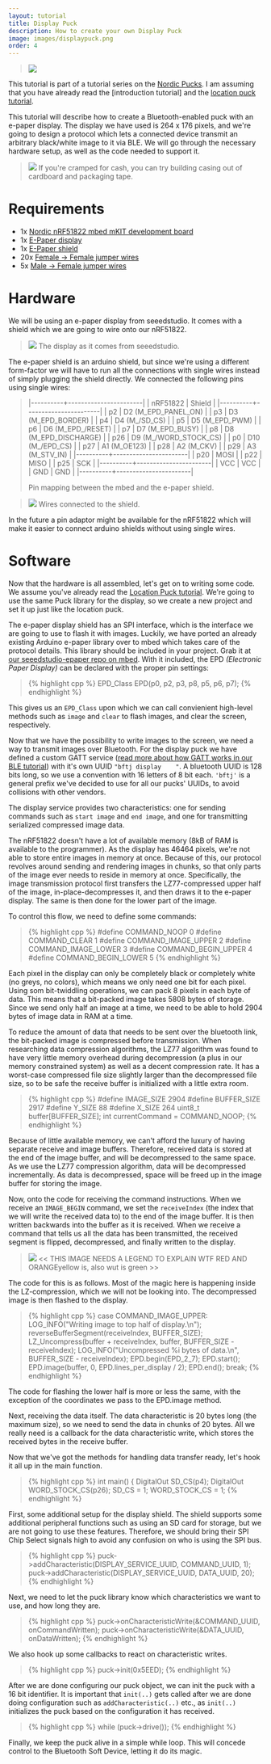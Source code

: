 ```yaml
---
layout: tutorial
title: Display Puck
description: How to create your own Display Puck
image: images/displaypuck.png
order: 4
---
```


> ![](../images/displaypuck.png)

This tutorial is part of a tutorial series on the [Nordic Pucks](../tutorials.html).
I am assuming that you have already read the [introduction tutorial] and the [location puck tutorial](location.html).

This tutorial will describe how to create a Bluetooth-enabled puck with an e-paper display. The display we have used is 264 x 176 pixels, and we're going to design a protocol which lets a connected device transmit an arbitrary black/white image to it via BLE. We will go through the necessary hardware setup, as well as the code needed to support it.

> ![](../images/display-closeup.jpg)
> If you're cramped for cash, you can try building casing out of cardboard and packaging tape.

# Requirements
- 1x [Nordic nRF51822 mbed mKIT development board](https://mbed.org/platforms/Nordic-nRF51822/)
- 1x [E-Paper display](http://www.seeedstudio.com/depot/27-ePaper-Panel-p-1596.html?cPath=34_82)
- 1x [E-Paper shield](http://www.seeedstudio.com/depot/Small-epaper-Shield-p-1597.html)
- 20x [Female -> Female jumper wires](http://www.seeedstudio.com/depot/1-pin-dualfemale-jumper-wire-100mm-50pcs-pack-p-260.html?cPath=44_47)
- 5x [Male -> Female jumper wires](http://www.seeedstudio.com/depot/1-Pin-FemaleMale-Jumper-Wire-125mm-50pcs-pack-p-1319.html?cPath=44_47)


# Hardware

We will be using an e-paper display from seeedstudio. It comes with a shield which we are going to wire onto our nRF51822.


> ![](../images/display_wrapped.jpg)
> The display as it comes from seeedstudio.

The e-paper shield is an arduino shield, but since we're using a different form-factor we will have to run all the connections with single wires instead of simply plugging the shield directly. We connected the following pins using single wires:

> |----------+-----------------------|
> | nRF51822 | Shield                |
> |----------+-----------------------|
> | p2       | D2 (M_EPD_PANEL_ON)   |
> | p3       | D3 (M_EPD_BORDER)     |
> | p4       | D4 (M_/SD_CS)         |
> | p5       | D5 (M_EPD_PWM)        |
> | p6       | D6 (M_EPD_/RESET)     |
> | p7       | D7 (M_EPD_BUSY)       |
> | p8       | D8 (M_EPD_DISCHARGE)  |
> | p26      | D9 (M_/WORD_STOCK_CS) |
> | p0       | D10 (M_/EPD_CS)       |
> | p27      | A1 (M_OE123)          |
> | p28      | A2 (M_CKV)            |
> | p29      | A3 (M_STV_IN)         |
> |----------+-----------------------|
> | p20      | MOSI                  |
> | p22      | MISO                  |
> | p25      | SCK                   |
> |----------+-----------------------|
> | VCC      | VCC                   |
> | GND      | GND                   |
> |----------+-----------------------|
> 
> Pin mapping between the mbed and the e-paper shield.

> ![](../images/IMG_2675.JPG)
> Wires connected to the shield.

In the future a pin adaptor might be available for the nRF51822 which will make it easier to connect arduino shields without using single wires.

# Software

Now that the hardware is all assembled, let's get on to writing some code.
We assume you've already read the [Location Puck tutorial](location.html).
We're going to use the same Puck library for the display, so we create a new project and set it up just like the location puck.

The e-paper display shield has an SPI interface, which is the interface we are going to use to flash it with images.
Luckily, we have ported an already existing Arduino e-paper library over to mbed which takes care of the protocol details.
This library should be included in your project. Grab it at [our seeedstudio-epaper repo on mbed](http://mbed.org/teams/Nordic-Pucks/code/seeedstudio-epaper/).
With it included, the EPD _(Electronic Paper Display)_ can be declared with the proper pin settings:

> {% highlight cpp %}
EPD_Class EPD(p0, p2, p3, p8, p5, p6, p7);
{% endhighlight %}

This gives us an `EPD_Class` upon which we can call convienient high-level methods such as `image` and `clear` to flash images, and clear the screen, respectively.

Now that we have the possibility to write images to the screen, we need a way to transmit images over Bluetooth.
For the display puck we have defined a custom GATT service ([read more about how GATT works in our BLE tutorial](ble.html)) with it's own UUID `"bftj display    "`.
A bluetooth UUID is 128 bits long, so we use a convention with 16 letters of 8 bit each. `'bftj'` is a general prefix we've decided to use for all our pucks' UUIDs, to avoid collisions with other vendors.

The display service provides two characteristics: one for sending commands such as `start image` and `end image`, and one for transmitting serialized compressed image data.

The nRF51822 doesn't have a lot of available memory (8kB of RAM is available to the programmer). As the display has 46464 pixels, we're not able to store entire images in memory at once.
Because of this, our protocol revolves around sending and rendering images in chunks, so that only parts of the image ever needs to reside in memory at once.
Specifically, the image transmission protocol first transfers the LZ77-compressed upper half of the image, in-place-decompresses it, and then draws it to the e-paper display.
The same is then done for the lower part of the image.

To control this flow, we need to define some commands:

> {% highlight cpp %}
#define COMMAND_NOOP 0
#define COMMAND_CLEAR 1
#define COMMAND_IMAGE_UPPER 2
#define COMMAND_IMAGE_LOWER 3
#define COMMAND_BEGIN_UPPER 4
#define COMMAND_BEGIN_LOWER 5
{% endhighlight %}

Each pixel in the display can only be completely black or completely white (no greys, no colors), which means we only need one bit for each pixel.
Using som bit-twiddling operations, we can pack 8 pixels in each byte of data.
This means that a bit-packed image takes 5808 bytes of storage.
Since we send only half an image at a time, we need to be able to hold 2904 bytes of image data in RAM at a time.

To reduce the amount of data that needs to be sent over the bluetooth link, the bit-packed image is compressed before transmission.
When researching data compression algorithms, the LZ77 algorithm was found to have very little memory overhead during decompression (a plus in our memory constrained system) as well as a decent compression rate.
It has a worst-case compressed file size slightly larger than the decompressed file size, so to be safe the receive buffer is initialized with a little extra room.

> {% highlight cpp %}
#define IMAGE_SIZE 2904
#define BUFFER_SIZE 2917
#define Y_SIZE 88
#define X_SIZE 264
uint8_t buffer[BUFFER_SIZE];
int currentCommand = COMMAND_NOOP;
{% endhighlight %}

Because of little available memory, we can't afford the luxury of having separate receive and image buffers.
Therefore, received data is stored at the end of the image buffer, and will be decompressed to the same space.
As we use the LZ77 compression algorithm, data will be decompressed incrementally. As data is decompressed, space will be freed up in the image buffer for storing the image.

Now, onto the code for receiving the command instructions.
When we receive an `IMAGE_BEGIN` command, we set the `receiveIndex` (the index that we will write the received data to) to the end of the image buffer.
It is then written backwards into the buffer as it is received. When we receive a command that tells us all the data has been transmitted, the received segment is flipped, decompressed, and finally written to the display.

> ![](../images/receive%20image%20data.png)
<< THIS IMAGE NEEDS A LEGEND TO EXPLAIN WTF RED AND ORANGEyellow is, also wut is green >>

The code for this is as follows. Most of the magic here is happening inside the LZ-compression, which we will not be looking into. The decompressed image is then flashed to the display.

> {% highlight cpp %}
case COMMAND_IMAGE_UPPER:
    LOG_INFO("Writing image to top half of display.\n");
    reverseBufferSegment(receiveIndex, BUFFER_SIZE);
    LZ_Uncompress(buffer + receiveIndex, buffer, BUFFER_SIZE - receiveIndex);
    LOG_INFO("Uncompressed %i bytes of data.\n", BUFFER_SIZE - receiveIndex);
    EPD.begin(EPD_2_7);
    EPD.start();
    EPD.image(buffer, 0, EPD.lines_per_display / 2);
    EPD.end();
    break;
{% endhighlight %}

The code for flashing the lower half is more or less the same, with the exception of the coordinates we pass to the EPD.image method.

Next, receiving the data itself. The data characteristic is 20 bytes long (the maximum size), so we need to send the data in chunks of 20 bytes.
All we really need is a callback for the data characteristic write, which stores the received bytes in the receive buffer.

Now that we've got the methods for handling data transfer ready, let's hook it all up in the main function.


> {% highlight cpp %}
int main() {
    DigitalOut SD_CS(p4);
    DigitalOut WORD_STOCK_CS(p26);
    SD_CS = 1;
    WORD_STOCK_CS = 1;
{% endhighlight %}

First, some additional setup for the display shield.
The shield supports some additional peripheral functions such as using an SD card for storage, but we are not going to use these features.
Therefore, we should bring their SPI Chip Select signals high to avoid any confusion on who is using the SPI bus.


> {% highlight cpp %}
puck->addCharacteristic(DISPLAY_SERVICE_UUID, COMMAND_UUID, 1);
puck->addCharacteristic(DISPLAY_SERVICE_UUID, DATA_UUID, 20);
{% endhighlight %}

Next, we need to let the puck library know which characteristics we want to use, and how long they are.



> {% highlight cpp %}
puck->onCharacteristicWrite(&COMMAND_UUID, onCommandWritten);
puck->onCharacteristicWrite(&DATA_UUID, onDataWritten);
{% endhighlight %}

We also hook up some callbacks to react on characteristic writes.

> {% highlight cpp %}
puck->init(0x5EED);
{% endhighlight %}

After we are done configuring our puck object, we can init the puck with a 16 bit identifier.
It is important that `init(..)` gets called after we are done doing configuration such as `addCharacteristic(..)` etc., as `init(..)` initializes the puck based on the configuration it has received.


> {% highlight cpp %}
while (puck->drive());
{% endhighlight %}

Finally, we keep the puck alive in a simple while loop. This will concede control to the Bluetooth Soft Device, letting it do its magic.

